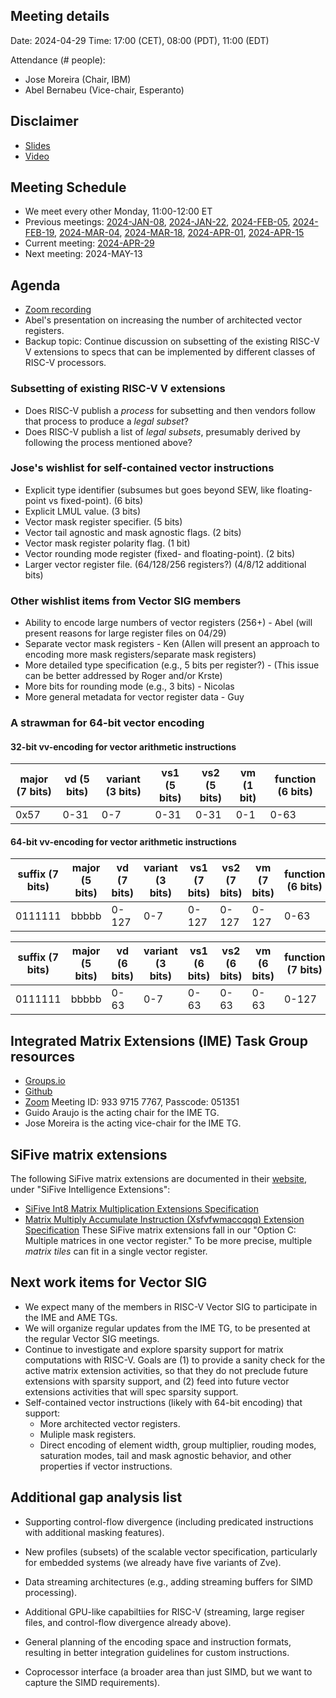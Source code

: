 ## Meeting details

Date: 2024-04-29
Time: 17:00 (CET), 08:00 (PDT), 11:00 (EDT)

Attendance (# people):

- Jose Moreira (Chair, IBM)
- Abel Bernabeu (Vice-chair, Esperanto)

## Disclaimer

- [Slides](https://docs.google.com/presentation/d/1LNhpuNwU54TgwGfcl-Fgf4HUFxCxh0AztPaeqMuRQRw)
- [Video](https://drive.google.com/file/d/1NddUrkHPJukhUo8OeD7uvrWCqRaMt9zx/view)

## Meeting Schedule

- We meet every other Monday, 11:00-12:00 ET
- Previous meetings: [2024-JAN-08](https://github.com/riscv-admin/vector/tree/main/minutes/2024/2024-01-08), [2024-JAN-22](https://github.com/riscv-admin/vector/tree/main/minutes/2024/2024-01-22), [2024-FEB-05](https://github.com/riscv-admin/vector/tree/main/minutes/2024/2024-02-05), [2024-FEB-19](https://github.com/riscv-admin/vector/tree/main/minutes/2024/2024-02-19), [2024-MAR-04](https://github.com/riscv-admin/vector/tree/main/minutes/2024/2024-03-04), [2024-MAR-18](https://github.com/riscv-admin/vector/tree/main/minutes/2024/2024-03-18), [2024-APR-01](https://github.com/riscv-admin/vector/tree/main/minutes/2024/2024-04-01), [2024-APR-15](https://github.com/riscv-admin/vector/tree/main/minutes/2024/2024-04-15)
- Current meeting: [2024-APR-29](https://github.com/riscv-admin/vector/tree/main/minutes/2024/2024-04-29)
- Next meeting: 2024-MAY-13

## Agenda
- [Zoom recording]()
- Abel's presentation on increasing the number of architected vector registers.
- Backup topic: Continue discussion on subsetting of the existing RISC-V V extensions to specs that can be implemented by different classes of RISC-V processors.

### Subsetting of existing RISC-V V extensions
- Does RISC-V publish a *process* for subsetting and then vendors follow that process to produce a *legal subset*?
- Does RISC-V publish a list of *legal subsets*, presumably derived by following the process mentioned above?

### Jose's wishlist for self-contained vector instructions
- Explicit type identifier (subsumes but goes beyond SEW, like floating-point vs fixed-point). (6 bits)
- Explicit LMUL value. (3 bits)
- Vector mask register specifier. (5 bits)
- Vector tail agnostic and mask agnostic flags. (2 bits)
- Vector mask register polarity flag. (1 bit)
- Vector rounding mode register (fixed- and floating-point). (2 bits)
- Larger vector register file. (64/128/256 registers?) (4/8/12 additional bits)

### Other wishlist items from Vector SIG members
- Ability to encode large numbers of vector registers (256+) - Abel (will present reasons for large register files on 04/29)
- Separate vector mask registers - Ken (Allen will present an approach to encoding more mask registers/separate mask registers)
- More detailed type specification (e.g., 5 bits per register?) - (This issue can be better addressed by Roger and/or Krste)
- More bits for rounding mode (e.g., 3 bits) - Nicolas
- More general metadata for vector register data - Guy

### A strawman for 64-bit vector encoding

#### 32-bit vv-encoding for vector arithmetic instructions

| major (7 bits) | vd (5 bits) | variant (3 bits) | vs1 (5 bits) | vs2 (5 bits) | vm (1 bit) | function (6 bits) |
|----------------|-------------|------------------|--------------|--------------|------------|-------------------|          
| 0x57           |  0-31       | 0-7              | 0-31         | 0-31         | 0-1        | 0-63              |

#### 64-bit vv-encoding for vector arithmetic instructions

| suffix (7 bits) | major (5 bits) | vd (7 bits) | variant (3 bits) | vs1 (7 bits) | vs2 (7 bits) | vm (7 bits) | function (6 bits) | mask? (1 bit) | polarity (1 bit) | type (6 bits) | LMUL (3 bits) | vtma (2 bits) | vrnd (2 bits) |
|-----------------|----------------|-------------|------------------|--------------|--------------|-------------|-------------------|---------------|------------------|---------------|---------------|---------------|---------------|          
| 0111111         | bbbbb          |  0-127      | 0-7              | 0-127        | 0-127        | 0-127       | 0-63            | 0-1           | 0-1              | 0-63          | 0-7           | 0-3           | 0-3           |

| suffix (7 bits) | major (5 bits) | vd (6 bits) | variant (3 bits) | vs1 (6 bits) | vs2 (6 bits) | vm (6 bits) | function (7 bits) | mask? (1 bit) | polarity (1 bit) | type (9 bits) | LMUL (3 bits) | vtma (2 bits) | vrnd (2 bits) |
|-----------------|----------------|-------------|------------------|--------------|--------------|-------------|-------------------|---------------|------------------|---------------|---------------|---------------|---------------|          
| 0111111         | bbbbb          |  0-63       | 0-7              | 0-63         | 0-63         | 0-63        | 0-127             | 0-1           | 0-1              | 3 x 0-7       | 0-7           | 0-3           | 0-3           |

## Integrated Matrix Extensions (IME) Task Group resources
- [Groups.io](https://lists.riscv.org/g/tech-integrated-matrix-extension)
- [Github](https://github.com/riscv-admin/integrated-matrix-extension)
- [Zoom](https://zoom.us/j/93397157767?pwd=UE0vbWJEU0dFSXR4dlp5NGZjaUJJdz09) Meeting ID: 933 9715 7767, Passcode: 051351
- Guido Araujo is the acting chair for the IME TG.
- Jose Moreira is the acting vice-chair for the IME TG.

## SiFive matrix extensions
The following SiFive matrix extensions are documented in their [website](https://www.sifive.com/documentation), under "SiFive Intelligence Extensions":
- [SiFive Int8 Matrix Multiplication Extensions Specification](https://sifive.cdn.prismic.io/sifive/60d5a660-3af0-49a3-a904-d2bbb1a21517_int8-matmul-spec.pdf)
- [Matrix Multiply Accumulate Instruction (Xsfvfwmaccqqq) Extension Specification](https://sifive.cdn.prismic.io/sifive/c391d53e-ffcf-4091-82f6-c37bf3e883ed_xsfvfwmaccqqq-spec.pdf)
These SiFive matrix extensions fall in our "Option C: Multiple matrices in one vector register." To be more precise, multiple *matrix tiles* can fit in a single vector register.

## Next work items for Vector SIG
- We expect many of the members in RISC-V Vector SIG to participate in the IME and AME TGs.
- We will organize regular updates from the IME TG, to be presented at the regular Vector SIG meetings.
- Continue to investigate and explore sparsity support for matrix computations with RISC-V. Goals are (1) to provide a sanity check for the active matrix extension activities, so that they do not preclude future extensions with sparsity support, and (2) feed into future vector extensions activities that will spec sparsity support.
- Self-contained vector instructions (likely with 64-bit encoding) that support:
  - More architected vector registers.
  - Muliple mask registers.
  - Direct encoding of element width, group multiplier, rouding modes, saturation modes, tail and mask agnostic behavior, and other properties if vector instructions.

## Additional gap analysis list

- Supporting control-flow divergence (including predicated instructions with additional masking features).

- New profiles (subsets) of the scalable vector specification, particularly for embedded systems (we already have five variants of Zve).

- Data streaming architectures (e.g., adding streaming buffers for SIMD processing).

- Additional GPU-like capabiltiies for RISC-V (streaming, large regiser files, and control-flow divergence already above).

- General planning of the encoding space and instruction formats, resulting in better integration guidelines for custom instructions.

- Coprocessor interface (a broader area than just SIMD, but we want to capture the SIMD requirements).
